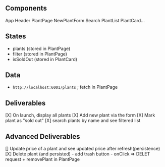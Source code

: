 ## Components
App
    Header
    PlantPage
        NewPlantForm
        Search
        PlantList
            PlantCard...

## States
- plants (stored in PlantPage)
- filter (stored in PlantPage)
- isSoldOut (stored in PlantCard)

## Data
- `http://localhost:6001/plants` ; fetch in PlantPage

## Deliverables
[X] On launch, display all plants
[X] Add new plant via the form
[X] Mark plant as "sold out"
[X] search plants by name and see filtered list

## Advanced Deliverables
[] Update price of a plant and see updated price after refresh(persistence)
[X] Delete plant (and persisted)
        - add trash button
        - onClick => DELET request + removePlant in PlantPage